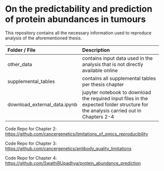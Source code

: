 # On the predictability and prediction of protein abundances in tumours #

This repository contains all the necessary information used to reproduce analysis of the aforementioned thesis.

Folder / File                          | Description         |
:---------------------------------------------|:----------------------|
other_data    | contains input data used in the analysis that is not directly available online  |      
supplemental_tables   | contains all supplemental tables per thesis chapter    |     
download_external_data.ipynb    |  jupyter notebook to download the required input files in the expected folder structure for the analysis carried out in Chapters 2-4   | 

     
     
Code Repo for Chapter 2: 
https://github.com/cancergenetics/limitations_of_omics_reproducibility

Code Repo for Chapter 3: 
https://github.com/cancergenetics/antibody_quality_limitations

Code Repo for Chapter 4: 
https://github.com/SwathiRUpadhya/protein_abundance_prediction   
